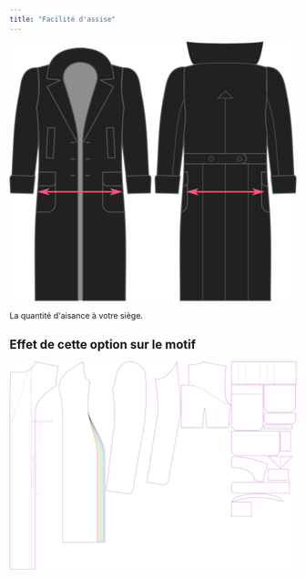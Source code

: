 ```yaml
---
title: "Facilité d'assise"
---
```


![Aisance d'assise](./seatease.svg)

La quantité d'aisance à votre siège.

## Effet de cette option sur le motif

![Cette image montre l'effet de cette option en superposant plusieurs variantes qui ont une valeur différente pour cette option](carlita_seatease_sample.svg "Effet de cette option sur le modèle")
